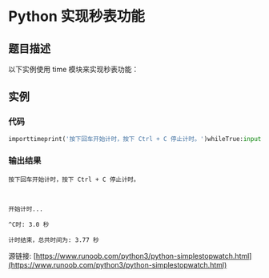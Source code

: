 # Python 实现秒表功能

## 题目描述
以下实例使用 time 模块来实现秒表功能：

## 实例
### 代码
```python
importtimeprint('按下回车开始计时，按下 Ctrl + C 停止计时。')whileTrue:input("")# 等待用户按下回车开始计时start_time=time.time()# 记录开始时间print('开始计时...')try:whileTrue:elapsed_time=round(time.time()-start_time,0)# 计算经过的时间print(f'计时: {elapsed_time} 秒',end="\r")# 覆盖上次输出time.sleep(1)exceptKeyboardInterrupt:# 捕捉 Ctrl + C 中断信号end_time=time.time()# 记录结束时间total_time=round(end_time-start_time,2)print(f'\n计时结束，总共时间为: {total_time} 秒')break
```
### 输出结果
```
按下回车开始计时，按下 Ctrl + C 停止计时。

开始计时...
^C时: 3.0 秒
计时结束，总共时间为: 3.77 秒
```
源链接: [https://www.runoob.com/python3/python-simplestopwatch.html](https://www.runoob.com/python3/python-simplestopwatch.html)